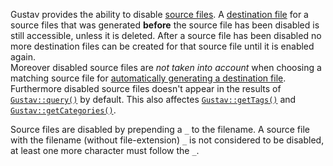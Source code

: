 Gustav provides the ability to disable [source files](Source-files). A [destination file](Destination-files) for a source files that was generated **before** the source file has been disabled is still accessible, unless it is deleted. After a source file has been disabled no more destination files can be created for that source file until it is enabled again.  
Moreover disabled source files are *not taken into account* when choosing a matching source file for [automatically generating a destination file](Automatic-generation-of-destination-files).  
Furthermore disabled source files doesn't appear in the results of [`Gustav::query()`](Public-API%3a-Gustav#string-query--stringstring-src_directory----bool-recursive--true--arraynull-filters--null--int-filters_operator--gustavfilter_and--int-order_by--gustavorder_pub--int-min_match_score--0--bool-include_disabled--false--) by default. This also affectes [`Gustav::getTags()`](Public-API%3a-Gustav#int-gettags) and [`Gustav::getCategories()`](Public-API%3a-Gustav#array-getcategories).

Source files are disabled by prepending a `_` to the filename. A source file with the filename (without file-extension) `_` is not considered to be disabled, at least one more character must follow the `_`.